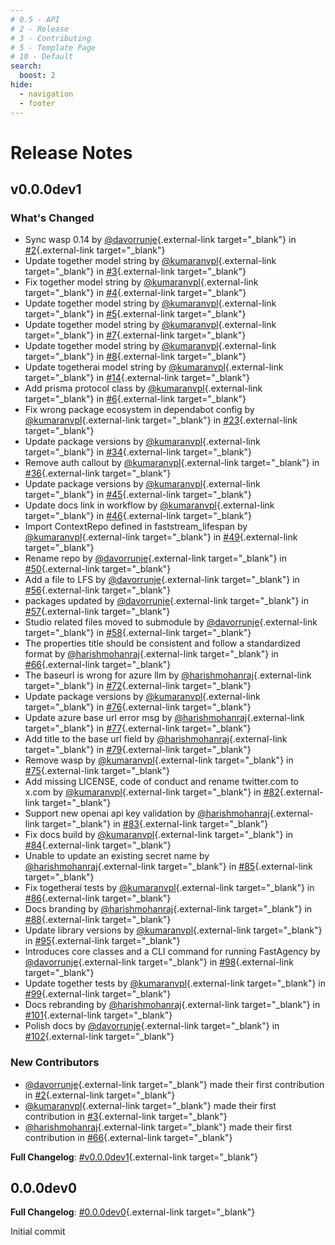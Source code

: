 ```yaml
---
# 0.5 - API
# 2 - Release
# 3 - Contributing
# 5 - Template Page
# 10 - Default
search:
  boost: 2
hide:
  - navigation
  - footer
---
```


# Release Notes
## v0.0.0dev1

### What's Changed
* Sync wasp 0.14 by [@davorrunje](https://github.com/davorrunje){.external-link target="_blank"} in [#2](https://github.com/airtai/fastagency/pull/2){.external-link target="_blank"}
* Update together model string by [@kumaranvpl](https://github.com/kumaranvpl){.external-link target="_blank"} in [#3](https://github.com/airtai/fastagency/pull/3){.external-link target="_blank"}
* Fix together model string by [@kumaranvpl](https://github.com/kumaranvpl){.external-link target="_blank"} in [#4](https://github.com/airtai/fastagency/pull/4){.external-link target="_blank"}
* Update together model string by [@kumaranvpl](https://github.com/kumaranvpl){.external-link target="_blank"} in [#5](https://github.com/airtai/fastagency/pull/5){.external-link target="_blank"}
* Update together model string by [@kumaranvpl](https://github.com/kumaranvpl){.external-link target="_blank"} in [#7](https://github.com/airtai/fastagency/pull/7){.external-link target="_blank"}
* Update together model string by [@kumaranvpl](https://github.com/kumaranvpl){.external-link target="_blank"} in [#8](https://github.com/airtai/fastagency/pull/8){.external-link target="_blank"}
* Update togetherai model string by [@kumaranvpl](https://github.com/kumaranvpl){.external-link target="_blank"} in [#14](https://github.com/airtai/fastagency/pull/14){.external-link target="_blank"}
* Add prisma protocol class by [@kumaranvpl](https://github.com/kumaranvpl){.external-link target="_blank"} in [#6](https://github.com/airtai/fastagency/pull/6){.external-link target="_blank"}
* Fix wrong package ecosystem in dependabot config by [@kumaranvpl](https://github.com/kumaranvpl){.external-link target="_blank"} in [#23](https://github.com/airtai/fastagency/pull/23){.external-link target="_blank"}
* Update package versions by [@kumaranvpl](https://github.com/kumaranvpl){.external-link target="_blank"} in [#34](https://github.com/airtai/fastagency/pull/34){.external-link target="_blank"}
* Remove auth callout by [@kumaranvpl](https://github.com/kumaranvpl){.external-link target="_blank"} in [#36](https://github.com/airtai/fastagency/pull/36){.external-link target="_blank"}
* Update package versions by [@kumaranvpl](https://github.com/kumaranvpl){.external-link target="_blank"} in [#45](https://github.com/airtai/fastagency/pull/45){.external-link target="_blank"}
* Update docs link in workflow by [@kumaranvpl](https://github.com/kumaranvpl){.external-link target="_blank"} in [#46](https://github.com/airtai/fastagency/pull/46){.external-link target="_blank"}
* Import ContextRepo defined in faststream_lifespan by [@kumaranvpl](https://github.com/kumaranvpl){.external-link target="_blank"} in [#49](https://github.com/airtai/fastagency/pull/49){.external-link target="_blank"}
* Rename repo by [@davorrunje](https://github.com/davorrunje){.external-link target="_blank"} in [#50](https://github.com/airtai/fastagency/pull/50){.external-link target="_blank"}
* Add a file to LFS by [@davorrunje](https://github.com/davorrunje){.external-link target="_blank"} in [#56](https://github.com/airtai/fastagency/pull/56){.external-link target="_blank"}
* packages updated by [@davorrunje](https://github.com/davorrunje){.external-link target="_blank"} in [#57](https://github.com/airtai/fastagency/pull/57){.external-link target="_blank"}
* Studio related files moved to submodule by [@davorrunje](https://github.com/davorrunje){.external-link target="_blank"} in [#58](https://github.com/airtai/fastagency/pull/58){.external-link target="_blank"}
* The properties title should be consistent and follow a standardized format by [@harishmohanraj](https://github.com/harishmohanraj){.external-link target="_blank"} in [#66](https://github.com/airtai/fastagency/pull/66){.external-link target="_blank"}
* The baseurl is wrong for azure llm by [@harishmohanraj](https://github.com/harishmohanraj){.external-link target="_blank"} in [#72](https://github.com/airtai/fastagency/pull/72){.external-link target="_blank"}
* Update package versions by [@kumaranvpl](https://github.com/kumaranvpl){.external-link target="_blank"} in [#76](https://github.com/airtai/fastagency/pull/76){.external-link target="_blank"}
* Update azure base url error msg by [@harishmohanraj](https://github.com/harishmohanraj){.external-link target="_blank"} in [#77](https://github.com/airtai/fastagency/pull/77){.external-link target="_blank"}
* Add title to the base url field by [@harishmohanraj](https://github.com/harishmohanraj){.external-link target="_blank"} in [#79](https://github.com/airtai/fastagency/pull/79){.external-link target="_blank"}
* Remove wasp by [@kumaranvpl](https://github.com/kumaranvpl){.external-link target="_blank"} in [#75](https://github.com/airtai/fastagency/pull/75){.external-link target="_blank"}
* Add missing LICENSE, code of conduct and rename twitter.com to x.com by [@kumaranvpl](https://github.com/kumaranvpl){.external-link target="_blank"} in [#82](https://github.com/airtai/fastagency/pull/82){.external-link target="_blank"}
* Support new openai api key validation by [@harishmohanraj](https://github.com/harishmohanraj){.external-link target="_blank"} in [#83](https://github.com/airtai/fastagency/pull/83){.external-link target="_blank"}
* Fix docs build by [@kumaranvpl](https://github.com/kumaranvpl){.external-link target="_blank"} in [#84](https://github.com/airtai/fastagency/pull/84){.external-link target="_blank"}
* Unable to update an existing secret name by [@harishmohanraj](https://github.com/harishmohanraj){.external-link target="_blank"} in [#85](https://github.com/airtai/fastagency/pull/85){.external-link target="_blank"}
* Fix togetherai tests by [@kumaranvpl](https://github.com/kumaranvpl){.external-link target="_blank"} in [#86](https://github.com/airtai/fastagency/pull/86){.external-link target="_blank"}
* Docs branding by [@harishmohanraj](https://github.com/harishmohanraj){.external-link target="_blank"} in [#88](https://github.com/airtai/fastagency/pull/88){.external-link target="_blank"}
* Update library versions by [@kumaranvpl](https://github.com/kumaranvpl){.external-link target="_blank"} in [#95](https://github.com/airtai/fastagency/pull/95){.external-link target="_blank"}
* Introduces core classes and a CLI command for running FastAgency by [@davorrunje](https://github.com/davorrunje){.external-link target="_blank"} in [#98](https://github.com/airtai/fastagency/pull/98){.external-link target="_blank"}
* Update together tests by [@kumaranvpl](https://github.com/kumaranvpl){.external-link target="_blank"} in [#99](https://github.com/airtai/fastagency/pull/99){.external-link target="_blank"}
* Docs rebranding by [@harishmohanraj](https://github.com/harishmohanraj){.external-link target="_blank"} in [#101](https://github.com/airtai/fastagency/pull/101){.external-link target="_blank"}
* Polish docs by [@davorrunje](https://github.com/davorrunje){.external-link target="_blank"} in [#102](https://github.com/airtai/fastagency/pull/102){.external-link target="_blank"}

### New Contributors
* [@davorrunje](https://github.com/davorrunje){.external-link target="_blank"} made their first contribution in [#2](https://github.com/airtai/fastagency/pull/2){.external-link target="_blank"}
* [@kumaranvpl](https://github.com/kumaranvpl){.external-link target="_blank"} made their first contribution in [#3](https://github.com/airtai/fastagency/pull/3){.external-link target="_blank"}
* [@harishmohanraj](https://github.com/harishmohanraj){.external-link target="_blank"} made their first contribution in [#66](https://github.com/airtai/fastagency/pull/66){.external-link target="_blank"}

**Full Changelog**: [#v0.0.0dev1](https://github.com/airtai/fastagency/commits/v0.0.0dev1){.external-link target="_blank"}

## 0.0.0dev0

**Full Changelog**: [#0.0.0dev0](https://github.com/airtai/fastagency/commits/0.0.0dev0){.external-link target="_blank"}

Initial commit

